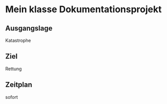 # Mein klasse Dokumentationsprojekt

## Ausgangslage

Katastrophe
## Ziel

Rettung

## Zeitplan

sofort

